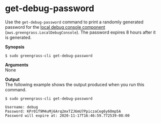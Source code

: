 # get\-debug\-password<a name="gg-cli-get-debug-password"></a>

Use the `get-debug-password` command to print a randomly generated password for the [local debug console component](local-debug-console-component.md) \(`aws.greengrass.LocalDebugConsole`\)\. The password expires 8 hours after it is generated\.

**Synopsis**  

```
$ sudo greengrass-cli get-debug-password
```

**Arguments**  
None

**Output**  
The following example shows the output produced when you run this command\.  

```
$ sudo greengrass-cli get-debug-password

Username: debug
Password: KPr01f9M4uMj6Arq2mxTZJ6mU7PpiczaCeg6y6Omp5A
Password will expire at: 2020-11-17T16:46:59.772539-08:00
```